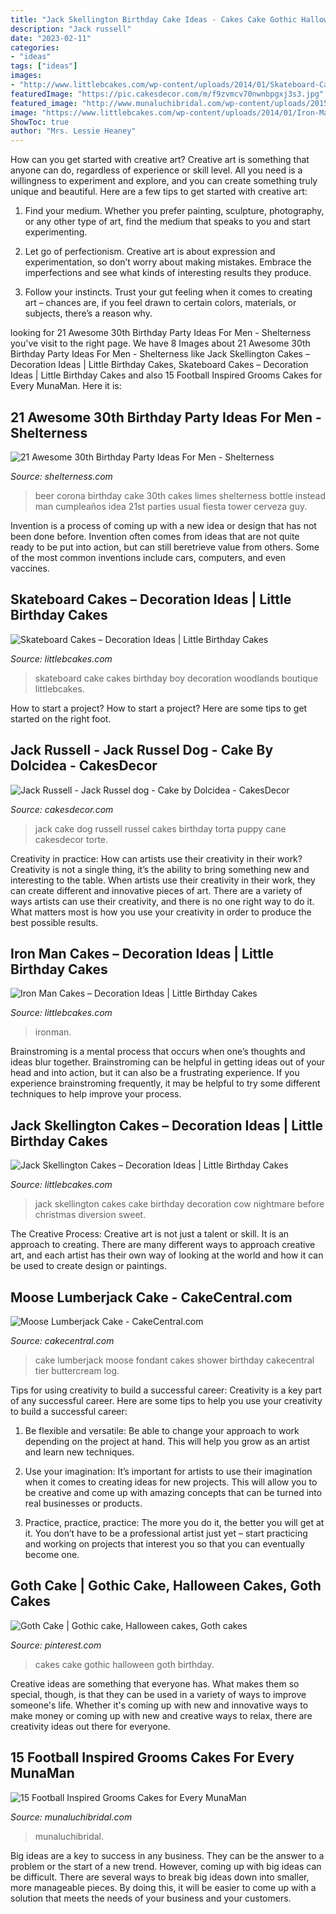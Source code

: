 ```yaml
---
title: "Jack Skellington Birthday Cake Ideas - Cakes Cake Gothic Halloween Goth Birthday"
description: "Jack russell"
date: "2023-02-11"
categories:
- "ideas"
tags: ["ideas"]
images:
- "http://www.littlebcakes.com/wp-content/uploads/2014/01/Skateboard-Cakes-Ideas.jpg"
featuredImage: "https://pic.cakesdecor.com/m/f9zvmcv70nwnbpgxj3s3.jpg"
featured_image: "http://www.munaluchibridal.com/wp-content/uploads/2015/09/dallas_cowboys_grooms_cake.jpg"
image: "https://www.littlebcakes.com/wp-content/uploads/2014/01/Iron-Man-Birthday-Cake.jpg"
ShowToc: true
author: "Mrs. Lessie Heaney"
---
```



How can you get started with creative art?
Creative art is something that anyone can do, regardless of experience or skill level. All you need is a willingness to experiment and explore, and you can create something truly unique and beautiful. Here are a few tips to get started with creative art:
1. Find your medium. Whether you prefer painting, sculpture, photography, or any other type of art, find the medium that speaks to you and start experimenting.

2. Let go of perfectionism. Creative art is about expression and experimentation, so don’t worry about making mistakes. Embrace the imperfections and see what kinds of interesting results they produce.

3. Follow your instincts. Trust your gut feeling when it comes to creating art – chances are, if you feel drawn to certain colors, materials, or subjects, there’s a reason why.

	

		
looking for 21 Awesome 30th Birthday Party Ideas For Men - Shelterness you've visit to the right page. We have 8 Images about 21 Awesome 30th Birthday Party Ideas For Men - Shelterness like Jack Skellington Cakes – Decoration Ideas | Little Birthday Cakes, Skateboard Cakes – Decoration Ideas | Little Birthday Cakes and also 15 Football Inspired Grooms Cakes for Every MunaMan. Here it is:
		
    
## 21 Awesome 30th Birthday Party Ideas For Men - Shelterness

<img loading=lazy src="https://i.shelterness.com/2017/02/15-beer-cake-with-limes-instead-of-a-usual-one.jpg" onerror="this.onerror=null;this.src='https://tse4.mm.bing.net/th?id=OIP.qtYkE1GBh5nvkZULRjdMmgAAAA&amp;pid=15.1';" alt="21 Awesome 30th Birthday Party Ideas For Men - Shelterness">

_Source: shelterness.com_

>beer corona birthday cake 30th cakes limes shelterness bottle instead man cumpleaños idea 21st parties usual fiesta tower cerveza guy. 

	

Invention is a process of coming up with a new idea or design that has not been done before. Invention often comes from ideas that are not quite ready to be put into action, but can still beretrieve value from others. Some of the most common inventions include cars, computers, and even vaccines.

    
## Skateboard Cakes – Decoration Ideas | Little Birthday Cakes

<img loading=lazy src="http://www.littlebcakes.com/wp-content/uploads/2014/01/Skateboard-Cakes-Ideas.jpg" onerror="this.onerror=null;this.src='https://tse4.mm.bing.net/th?id=OIP.4n6Yks5GaHOhHH7jilTynQHaFj&amp;pid=15.1';" alt="Skateboard Cakes – Decoration Ideas | Little Birthday Cakes">

_Source: littlebcakes.com_

>skateboard cake cakes birthday boy decoration woodlands boutique littlebcakes. 

	

How to start a project?
How to start a project? Here are some tips to get started on the right foot.

    
## Jack Russell - Jack Russel Dog - Cake By Dolcidea - CakesDecor

<img loading=lazy src="https://pic.cakesdecor.com/m/f9zvmcv70nwnbpgxj3s3.jpg" onerror="this.onerror=null;this.src='https://tse2.mm.bing.net/th?id=OIP.L9MDvNMUEABphZL6U8PsJwHaJ3&amp;pid=15.1';" alt="Jack Russell - Jack Russel dog - Cake by Dolcidea - CakesDecor">

_Source: cakesdecor.com_

>jack cake dog russell russel cakes birthday torta puppy cane cakesdecor torte. 

	

Creativity in practice: How can artists use their creativity in their work?
Creativity is not a single thing, it’s the ability to bring something new and interesting to the table. When artists use their creativity in their work, they can create different and innovative pieces of art. There are a variety of ways artists can use their creativity, and there is no one right way to do it. What matters most is how you use your creativity in order to produce the best possible results.

    
## Iron Man Cakes – Decoration Ideas | Little Birthday Cakes

<img loading=lazy src="https://www.littlebcakes.com/wp-content/uploads/2014/01/Iron-Man-Birthday-Cake.jpg" onerror="this.onerror=null;this.src='https://tse4.mm.bing.net/th?id=OIP.rrUwrmxHSp5rk_-JzbY5DAHaMJ&amp;pid=15.1';" alt="Iron Man Cakes – Decoration Ideas | Little Birthday Cakes">

_Source: littlebcakes.com_

>ironman. 

	

Brainstroming is a mental process that occurs when one’s thoughts and ideas blur together. Brainstroming can be helpful in getting ideas out of your head and into action, but it can also be a frustrating experience. If you experience brainstroming frequently, it may be helpful to try some different techniques to help improve your process.

    
## Jack Skellington Cakes – Decoration Ideas | Little Birthday Cakes

<img loading=lazy src="http://www.littlebcakes.com/wp-content/uploads/2014/01/Jack-Skellington-Cakes-Pictures.jpg" onerror="this.onerror=null;this.src='https://tse1.mm.bing.net/th?id=OIP.F2ETJMaGr1XvUPBWBA2a0wHaJ6&amp;pid=15.1';" alt="Jack Skellington Cakes – Decoration Ideas | Little Birthday Cakes">

_Source: littlebcakes.com_

>jack skellington cakes cake birthday decoration cow nightmare before christmas diversion sweet. 

	

The Creative Process:
Creative art is not just a talent or skill. It is an approach to creating. There are many different ways to approach creative art, and each artist has their own way of looking at the world and how it can be used to create design or paintings.

    
## Moose Lumberjack Cake - CakeCentral.com

<img loading=lazy src="https://cdn001.cakecentral.com/gallery/2017/02/900_moose-lumberjack-cake-814547PT1wY.JPG" onerror="this.onerror=null;this.src='https://tse1.mm.bing.net/th?id=OIP.7P3IKPBu13aejvGkm7zu4wHaHP&amp;pid=15.1';" alt="Moose Lumberjack Cake - CakeCentral.com">

_Source: cakecentral.com_

>cake lumberjack moose fondant cakes shower birthday cakecentral tier buttercream log. 

	

Tips for using creativity to build a successful career:
Creativity is a key part of any successful career. Here are some tips to help you use your creativity to build a successful career:
1. Be flexible and versatile: Be able to change your approach to work depending on the project at hand. This will help you grow as an artist and learn new techniques.

2. Use your imagination: It’s important for artists to use their imagination when it comes to creating ideas for new projects. This will allow you to be creative and come up with amazing concepts that can be turned into real businesses or products.

3. Practice, practice, practice: The more you do it, the better you will get at it. You don’t have to be a professional artist just yet – start practicing and working on projects that interest you so that you can eventually become one.


    
## Goth Cake | Gothic Cake, Halloween Cakes, Goth Cakes

<img loading=lazy src="https://i.pinimg.com/originals/f1/2c/a6/f12ca63b67c7ea14547e6c4749b56d79.jpg" onerror="this.onerror=null;this.src='https://tse3.mm.bing.net/th?id=OIP.Ccbn1gMCkpPW_neaBq84OgHaLH&amp;pid=15.1';" alt="Goth Cake | Gothic cake, Halloween cakes, Goth cakes">

_Source: pinterest.com_

>cakes cake gothic halloween goth birthday. 

	

Creative ideas are something that everyone has. What makes them so special, though, is that they can be used in a variety of ways to improve someone's life. Whether it's coming up with new and innovative ways to make money or coming up with new and creative ways to relax, there are creativity ideas out there for everyone.

    
## 15 Football Inspired Grooms Cakes For Every MunaMan

<img loading=lazy src="http://www.munaluchibridal.com/wp-content/uploads/2015/09/dallas_cowboys_grooms_cake.jpg" onerror="this.onerror=null;this.src='https://tse4.mm.bing.net/th?id=OIP.NSAP1OgtNRfMX5tcBYDxLQHaJ6&amp;pid=15.1';" alt="15 Football Inspired Grooms Cakes for Every MunaMan">

_Source: munaluchibridal.com_

>munaluchibridal. 

	

Big ideas are a key to success in any business. They can be the answer to a problem or the start of a new trend. However, coming up with big ideas can be difficult. There are several ways to break big ideas down into smaller, more manageable pieces. By doing this, it will be easier to come up with a solution that meets the needs of your business and your customers.

